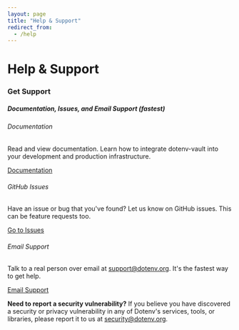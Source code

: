 ```yaml
---
layout: page
title: "Help & Support"
redirect_from:
  - /help
---
```


<h1 class="text-center h5 text-secondary font-monospace pb-0 mb-0 fw-normal">Help &amp; Support</h1>
<h3 class="text-center h1 fw-bold">Get Support</h3>
<h5 class="text-center text-secondary mb-3">Documentation, Issues, and Email Support (fastest)</h5>
<div class="card-group">
<div class="card bg-warning-subtle">
  <div class="card-body">
    <h6 class="fw-bold">Documentation</h6>
    <p>Read and view documentation. Learn how to integrate <span class="fw-bold">dotenv-vault</span> into your development and production infrastructure.</p>
  </div>
  <div class="card-footer">
    <a class="btn btn-secondary btn-sm" href="/docs">
      <div class="d-flex align-items-center">
        <div class="me-1">Documentation</div>
        <iconify-icon icon="mdi:file-document-box-outline" style="color: #fcfcfc;" height="16"></iconify-icon>
      </div>
    </a>
  </div>
</div>
<div class="card bg-warning-subtle">
  <div class="card-body">
    <h6 class="fw-bold">GitHub Issues</h6>
    <p>Have an issue or bug that you've found? Let us know on GitHub issues. This can be feature requests too.</p>
  </div>
  <div class="card-footer">
    <a class="btn btn-secondary btn-sm" href="https://github.com/dotenv-org/dotenv-vault/issues" target="_blank">
      <div class="d-flex align-items-center">
        <div class="me-1">Go to Issues</div>
        <iconify-icon icon="simple-icons:github" style="color: #fcfcfc;" height="16"></iconify-icon>
      </div>
    </a>
  </div>
</div>
<div class="card bg-warning-subtle">
  <div class="card-body">
    <h6 class="fw-bold">Email Support</h6>
    <p>Talk to a real person over email at <a href="mailto:support@dotenv.org">support@dotenv.org</a>. It's the fastest way to get help.</p>
  </div>
  <div class="card-footer">
    <a class="btn btn-secondary btn-sm" href="mailto:support@dotenv.org" target="_blank">
      <div class="d-flex align-items-center">
        <div class="me-1">Email Support</div>
        <iconify-icon icon="ph:envelope" style="color: #fcfcfc;" height="16"></iconify-icon>
      </div>
    </a>
  </div>
</div>
</div>
<p class="small text-muted mt-3 mb-5">
<strong>Need to report a security vulnerability?</strong> If you believe you have discovered a security or privacy vulnerability in any of Dotenv's services, tools, or libraries, please report it to us at <a href="mailto:security@dotenv.org">security@dotenv.org</a>.
</p>
